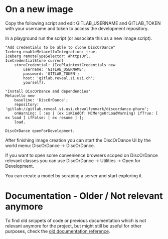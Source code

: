 # On a new image

Copy the following script and edit GITLAB_USERNAME and GITLAB_TOKEN with your username and token to access the development repository.

In a playground run the script (or associate this as a new image script).

```smalltalk
"Add credentials to be able to clone DiscOrDance"
Iceberg enableMetacelloIntegration: true.
Iceberg remoteTypeSelector: #httpsUrl.
IceCredentialStore current
    storeCredential: (IcePlaintextCredentials new
        username: 'GITLAB_USERNAME';
        password: 'GITLAB_TOKEN';
        host: 'gitlab.reveal.si.usi.ch';
        yourself).

"Install DiscOrDance and dependencies"
Metacello new
    baseline: 'DiscOrDance';
    repository: 'gitlab://gitlab.reveal.si.usi.ch:wolfenmark/discordance-pharo';
	onWarning: [ :ex | (ex isKindOf: MCMergeOrLoadWarning) ifTrue: [ ex load ] ifFalse: [ ex resume ] ];
    load.

DiscOrDance openForDevelopment.
```

After finishing image creation you can start the DiscOrDance UI by the world menu: DiscOrDance -> DiscOrDance.

If you want to open some convenience browsers scoped on DiscOrDance relevant classes you can use DiscOrDance -> Utilities -> Open for Development.

You can create a model by scraping a server and start exploring it.

# Documentation - Older / Not relevant anymore

To find old snippets of code or previous documentation which is not relevant anymore for the project, but might still be useful for other purposes, check the [old documentation reference](old_documentation_reference.md).
